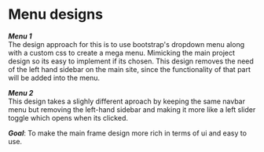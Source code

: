 # Menu designs

***Menu 1*** <br>
The design approach for this is to use bootstrap's dropdown menu along with a custom css to create a mega menu. Mimicking the main project design so its easy to implement if its chosen. This design removes the need of the left hand sidebar on the main site, since the functionality of that part will be added into the menu.


***Menu 2*** <br>
This design takes a slighly different aproach by keeping the same navbar menu but removing the left-hand sidebar and making it more like a left slider toggle which opens when its clicked. 


***Goal***: To make the main frame design more rich in terms of ui and easy to use. 
